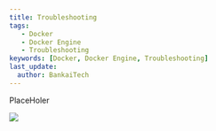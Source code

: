```yaml
---
title: Troubleshooting
tags:
   - Docker
   - Docker Engine
   - Troubleshooting
keywords: [Docker, Docker Engine, Troubleshooting]
last_update:
  author: BankaiTech
---
```


PlaceHoler

<a href="https://www.buymeacoffee.com/BankaiTech"><img src="https://img.buymeacoffee.com/button-api/?text=Buy me a beer&emoji=🍺&slug=BankaiTech&button_colour=FFDD00&font_colour=000000&font_family=Cookie&outline_colour=000000&coffee_colour=ffffff" /></a>
